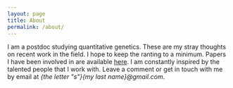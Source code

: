 ```yaml
---
layout: page
title: About
permalink: /about/
---
```


I am a postdoc studying quantitative genetics. These are my stray thoughts on recent work in the field. I hope to keep the ranting to a minimum. Papers I have been involved in are available [here](https://scholar.google.com/citations?user=mRCDpEIAAAAJ&hl=en&oi=sra). I am constantly inspired by the talented people that I work with. Leave a comment or get in touch with me by email at *{the letter "s"}{my last name}@gmail.com*.
